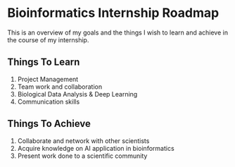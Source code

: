 # Bioinformatics Internship Roadmap

This is an overview of my goals and the things I wish to learn and achieve in the course of my internship. 

## Things To Learn 
1. Project Management
2. Team work and collaboration
3. Biological Data Analysis & Deep Learning
4. Communication skills 

## Things To Achieve 
1. Collaborate and network with other scientists
2. Acquire knowledge on AI application in bioinformatics
3. Present work done to a scientific community 
